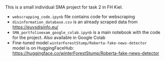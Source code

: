 This is a small individual SMA project for task 2 in FH Kiel.

* `webscrapping_code.ipynb` file contains code for webscraping
*  `disinformation_database.csv` is an already scraped data from https://euvsdisinfo.eu/
*  `SMA_portfolioexam_google_colab.ipynb` is a main notebook with the code for the project. Also available in Google Colab
*  Fine-tuned model `winterForestStump/Roberta-fake-news-detector` model is on HuggingFaceHub: https://huggingface.co/winterForestStump/Roberta-fake-news-detector
